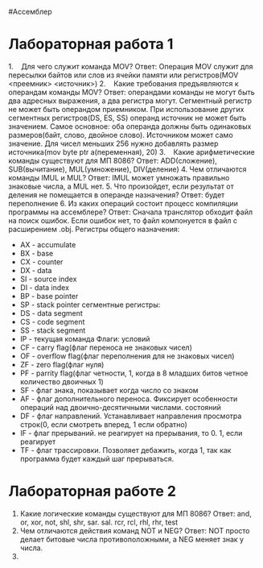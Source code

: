 #Ассемблер 
# Лабораторная работа 1
1.    Для чего служит команда MOV?
Ответ: Операция MOV служит для пересылки байтов или слов из ячейки памяти или регистров(MOV <преемник> <источник>)
2.    Какие требования предъявляются к операндам команды MOV?
Ответ: операндами команды не могут быть два адресных выражения, а два регистра могут. Сегментный регистр не может быть операндом приемником. При использование других сегментных регистров(DS, ES, SS) операнд источник не может быть значением. Самое основное: оба операнда должны быть одинаковых размеров(байт, слово, двойное слово). Источником может само значение. Для чисел меньших 256 нужно добавлять размер источника(mov byte ptr a(переменная), 20)
3.    Какие арифметические команды существуют для МП 8086? 
Ответ:  ADD(сложение), SUB(вычитание), MUL(умножение), DIV(деление)
4.  Чем отличаются команды IMUL и MUL?
Ответ: IMUL может умножать правильно знаковые числа, а MUL нет.
5.  Что произойдет, если результат от деления не помещается в операнде назначения?
Ответ: будет переполнение
6. Из каких операций состоит процесс компиляции программы на ассемблере?
Ответ:  Сначала транслятор обходит файл на поиск ошибок. Если ошибок нет, то файл компонуется в файл с расширением .obj.
Регистры общего назначения:
- AX -  accumulate
- BX - base
- CX - counter
- DX - data
- SI - source index
- DI - data index
- BP - base pointer
- SP - stack pointer
сегментные регистры:
- DS - data segment
- CS - code segment
- SS - stack segment
- IP - текущая команда
Флаги:
условий
- CF - carry flag(флаг переноса не знаковых чисел)
- OF - overflow flag(флаг переполнения для не знаковых чисел)
- ZF - zero flag(флаг нуля)
- PF - parrity flag(флаг четности, 1, когда в 8 младших битов четное количество двоичных 1)
- SF - флаг знака, показывает когда число со знаком
- AF - флаг дополнительного переноса. Фиксирует особенности операций над двоично-десятичными числами.
состояний
- DF - флаг направлений. Устанавливает направления просмотра строк(0, если смотреть вперед, 1 если обратно)
- IF - флаг прерываний. не реагирует на прерывания, то 0. 1, если реагирует
- TF - флаг трассировки. Позволяет дебажить, когда 1, так как программа будет каждый шаг прерываться.
# Лабораторная работе 2
1.  Какие логические команды существуют для МП 8086?
Ответ:
and, or, xor, not, shl, shr, sar. sal. rcr, rcl, rhl, rhr, test
2. Чем отличаются действия команд NOT и NEG?
Ответ: NOT просто делает битовые числа противоположными, а NEG меняет знак у числа.
3. 